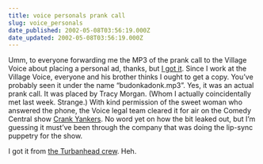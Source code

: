 ```yaml
---
title: voice personals prank call
slug: voice_personals
date_published: 2002-05-08T03:56:19.000Z
date_updated: 2002-05-08T03:56:19.000Z
---
```


Umm, to everyone forwarding me the MP3 of the prank call to the Village Voice about placing a personal ad, thanks, but [I got it](?fram.php). Since I work at the Village Voice, everyone and his brother thinks I ought to get a copy. You’ve probably seen it under the name “budonkadonk.mp3”. Yes, it was an actual prank call. It was placed by Tracy Morgan. (Whom I actually coincidentally met last week. Strange.) With kind permission of the sweet woman who answered the phone, the Voice legal team cleared it for air on the Comedy Central show [Crank Yankers](http://www.comedycentral.com/tv_shows/crankyankers/). No word yet on how the bit leaked out, but I’m guessing it must’ve been through the company that was doing the lip-sync puppetry for the show.

I got it from [the Turbanhead crew](http://turbanhead.com). Heh.

